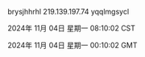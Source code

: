 brysjhhrhl 219.139.197.74 yqqlmgsycl

2024年 11月 04日 星期一 08:10:02 CST

2024年 11月 04日 星期一 00:10:02 GMT

